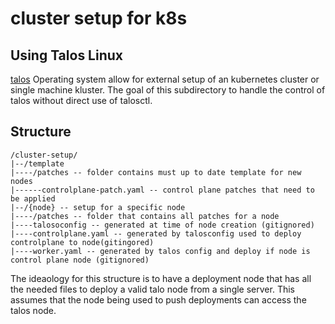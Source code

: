 # cluster setup for k8s

## Using Talos Linux
[talos](https://www.talos.dev/) Operating system allow for external setup of an kubernetes cluster or single machine kluster. The goal of this subdirectory to handle the control of talos without direct use of talosctl.


## Structure
```
/cluster-setup/
|--/template 
|----/patches -- folder contains must up to date template for new nodes
|------controlplane-patch.yaml -- control plane patches that need to be applied
|--/{node} -- setup for a specific node 
|----/patches -- folder that contains all patches for a node
|----talosoconfig -- generated at time of node creation (gitignored)
|----controlplane.yaml -- generated by talosconfig used to deploy controlplane to node(gitingored)
|----worker.yaml -- generated by talos config and deploy if node is control plane node (gitignored)
```
The ideaology for this structure is to have a deployment node that has all the needed files to deploy a valid talo node from a single server. This assumes that the node being used to push deployments can access the talos node.